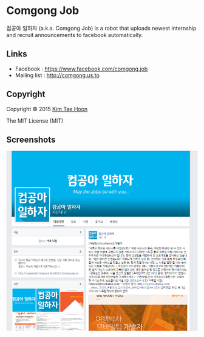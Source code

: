 Comgong Job
===========

컴공아 일하자 (a.k.a. Comgong Job) is a robot that uploads newest internship and recruit announcements to facebook automatically.


## Links ##

- Facebook : https://www.facebook.com/comgong.job
- Mailing list : http://comgong.us.to


## Copyright ##

Copyright :copyright: 2015 [Kim Tae Hoon](carpedm20.github.io)

The MIT License (MIT)


## Screenshots ##

![alt_tag](https://raw.githubusercontent.com/carpedm20/comgong-job/master/contents/comgong.png)

